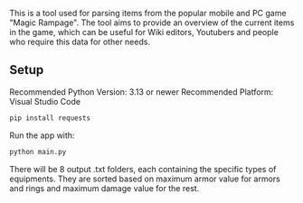 This is a tool used for parsing items from the popular mobile and PC game "Magic Rampage". The tool aims to provide an overview of the current items in the game, which can be useful for Wiki editors, Youtubers and people who require this data for other needs.

## Setup

Recommended Python Version: 3.13 or newer
Recommended Platform: Visual Studio Code

```bash
pip install requests
```
Run the app with:

```bash
python main.py
```

There will be 8 output .txt folders, each containing the specific types of equipments. They are sorted based on maximum armor value for armors and rings and maximum damage value for the rest.